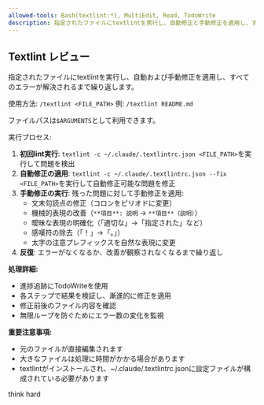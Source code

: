 ```yaml
---
allowed-tools: Bash(textlint:*), MultiEdit, Read, TodoWrite
description: 指定されたファイルにtextlintを実行し、自動修正と手動修正を適用し、すべてのエラーが解決されるまで繰り返します
---
```


## Textlint レビュー

指定されたファイルにtextlintを実行し、自動および手動修正を適用し、すべてのエラーが解決されるまで繰り返します。

使用方法: `/textlint <FILE_PATH>`
例: `/textlint README.md`

ファイルパスは`$ARGUMENTS`として利用できます。

実行プロセス:

1. **初回lint実行**: `textlint -c ~/.claude/.textlintrc.json <FILE_PATH>`を実行して問題を検出
2. **自動修正の適用**: `textlint -c ~/.claude/.textlintrc.json --fix <FILE_PATH>`を実行して自動修正可能な問題を修正
3. **手動修正の実行**: 残った問題に対して手動修正を適用:
   - 文末句読点の修正（コロンをピリオドに変更）
   - 機械的表現の改善（`**項目**: 説明` → `**項目**（説明）`）
   - 曖昧な表現の明確化（「適切な」→「指定された」など）
   - 感嘆符の除去（「！」→「。」）
   - 太字の注意プレフィックスを自然な表現に変更
4. **反復**: エラーがなくなるか、改善が観察されなくなるまで繰り返し

**処理詳細:**

- 進捗追跡にTodoWriteを使用
- 各ステップで結果を検証し、漸進的に修正を適用
- 修正前後のファイル内容を確認
- 無限ループを防ぐためにエラー数の変化を監視

**重要注意事項:**

- 元のファイルが直接編集されます
- 大きなファイルは処理に時間がかかる場合があります
- textlintがインストールされ、~/.claude/.textlintrc.jsonに設定ファイルが構成されている必要があります

think hard
